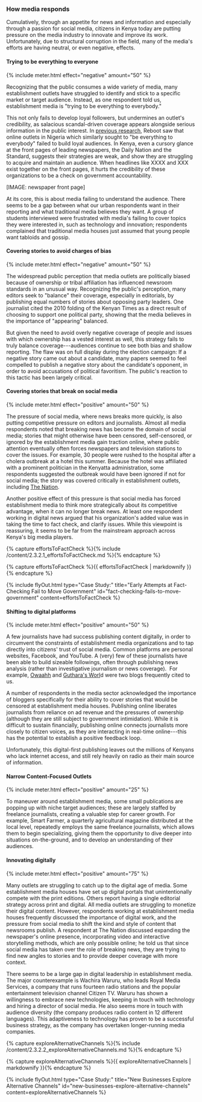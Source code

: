 ### How media responds

Cumulatively, through an appetite for news and information and especially through a passion for social media, citizens in Kenya today are putting pressure on the media industry to innovate and improve its work. Unfortunately, due to structural corruption in the field, many of the media's efforts are having neutral, or even negative, effects.

<div class="flexColumns">
<h4 class="col-1-2">Trying to be everything to everyone</h4>
{% include meter.html effect="negative" amount="50" %}
</div>

Recognizing that the public consumes a wide variety of media, many establishment outlets have struggled to identify and stick to a specific market or target audience. Instead, as one respondent told us, establishment media is "trying to be everything to everybody."

This not only fails to develop loyal followers, but undermines an outlet's credibility, as salacious scandal-driven coverage appears alongside serious information in the public interest. In [previous research](http://westafricamedia.reboot.org/), Reboot saw that online outlets in Nigeria which similarly sought to "be everything to everybody" failed to build loyal audiences. In Kenya, even a cursory glance at the front pages of leading newspapers, the Daily Nation and the Standard, suggests their strategies are weak, and show they are struggling to acquire and maintain an audience. When headlines like XXXX and XXX exist together on the front pages, it hurts the credibility of these organizations to be a check on government accountability.

[IMAGE: newspaper front page]

At its core, this is about media failing to understand the audience. There seems to be a gap between what our urban respondents want in their reporting and what traditional media believes they want. A group of students interviewed were frustrated with media's failing to cover topics they were interested in, such as technology and innovation; respondents complained that traditional media houses just assumed that young people want tabloids and gossip.

<div class="flexColumns">
<h4 class="col-1-2">Covering stories to avoid charges of bias</h4>
{% include meter.html effect="negative" amount="50" %}
</div>

The widespread public perception that media outlets are politically biased because of ownership or tribal affiliation has influenced newsroom standards in an unusual way. Recognizing the public's perception, many editors seek to "balance" their coverage, especially in editorials, by publishing equal numbers of stories about opposing party leaders. One journalist cited the 2010 folding of the Kenyan Times as a direct result of choosing to support one political party, showing that the media believes in the importance of "appearing" balanced.

But given the need to avoid overly negative coverage of people and issues with which ownership has a vested interest as well, this strategy fails to truly balance coverage---audiences continue to see both bias and shallow reporting. The flaw was on full display during the election campaign: If a negative story came out about a candidate, many papers seemed to feel compelled to publish a negative story about the candidate's opponent, in order to avoid accusations of political favoritism.  The public's reaction to this tactic has been largely critical.

<div class="flexColumns">
<h4 class="col-1-2">Covering stories that break on social media</h4>
{% include meter.html effect="positive" amount="50" %}
</div>

The pressure of social media, where news breaks more quickly, is also putting competitive pressure on editors and journalists. Almost all media respondents noted that breaking news has become the domain of social media; stories that might otherwise have been censored, self-censored, or ignored by the establishment media gain traction online, where public attention eventually often forces newspapers and television stations to cover the issues. For example, 30 people were rushed to the hospital after a cholera outbreak at a hotel this summer. Because the hotel was affiliated with a prominent politician in the Kenyatta administration, some respondents suggested the outbreak would have been ignored if not for social media; the story was covered critically in establishment outlets, including [The Nation](http://www.nation.co.ke/counties/nairobi/government-apparent-attempt-cover-up-cholera-outbreak-weston/1954174-3986100-11xk3ci/index.html).

Another positive effect of this pressure is that social media has forced establishment media to think more strategically about its competitive advantage, when it can no longer break news. At least one respondent working in digital news argued that his organization's added value was in taking the time to fact check, and clarify issues. While this viewpoint is reassuring, it seems to be far from the mainstream approach across Kenya's big media players.

<!-- Include content as a variable -->
{% capture effortsToFactCheck %}{% include /content/2.3.2.1_effortsToFactCheck.md %}{% endcapture %}
<!-- markdownify the variable -->
{% capture effortsToFactCheck %}{{ effortsToFactCheck | markdownify }}{% endcapture %}
<!-- include the flyOut function and pass in the variable content -->
{% include flyOut.html type="Case Study:" title="Early Attempts at Fact-Checking Fail to Move Government" id="fact-checking-fails-to-move-government" content=effortsToFactCheck %}

<!-- #### Shifting to digital platforms -->

<div class="flexColumns">
<h4 class="col-1-2">Shifting to digital platforms</h4>
{% include meter.html effect="positive" amount="50" %}
</div>

A few journalists have had success publishing content digitally, in order to circumvent the constraints of establishment media organizations and to tap directly into citizens' trust of social media. Common platforms are personal websites, Facebook, and YouTube. A (very) few of these journalists have been able to build sizeable followings, often through publishing news analysis (rather than investigative journalism or news coverage).  For example, [Owaahh](http://owaahh.com/) and [Guthara's Worl](https://gathara.blogspot.com/)d were two blogs frequently cited to us.

A number of respondents in the media sector acknowledged the importance of bloggers specifically for their ability to cover stories that would be censored at establishment media houses. Publishing online liberates journalists from reliance on ad revenue and the pressures of ownership (although they are still subject to government intimidation). While it is difficult to sustain financially, publishing online connects journalists more closely to citizen voices, as they are interacting in real-time online---this has the potential to establish a positive feedback loop.

Unfortunately, this digital-first publishing leaves out the millions of Kenyans who lack internet access, and still rely heavily on radio as their main source of information.

<div class="flexColumns">
<h4 class="col-1-2">Narrow Content-Focused Outlets</h4>
{% include meter.html effect="positive" amount="25" %}
</div>

To maneuver around establishment media, some small publications are popping up with niche target audiences; these are largely staffed by freelance journalists, creating a valuable step for career growth. For example, Smart Farmer, a quarterly agricultural magazine distributed at the local level, repeatedly employs the same freelance journalists, which allows them to begin specializing, giving them the opportunity to dive deeper into situations on-the-ground, and to develop an understanding of their audiences.

<div class="flexColumns">
<h4 class="col-1-2">Innovating digitally</h4>
{% include meter.html effect="positive" amount="75" %}
</div>

Many outlets are struggling to catch up to the digital age of media. Some establishment media houses have set up digital portals that unintentionally compete with the print editions. Others report having a single editorial strategy across print and digital. All media outlets are struggling to monetize their digital content. However, respondents working at establishment media houses frequently discussed the importance of digital work, and the pressure from social media to shift the kind and style of content that newsrooms publish. A respondent at The Nation discussed expanding the newspaper's online presence, incorporating video and interactive storytelling methods, which are only possible online; he told us that since social media has taken over the role of breaking news, they are trying to find new angles to stories and to provide deeper coverage with more context.

There seems to be a large gap in digital leadership in establishment media. The major counterexample is Wachira Waruru, who leads Royal Media Services, a company that runs fourteen radio stations and the popular entertainment television channel Citizen TV. Waruru has shown a willingness to embrace new technologies, keeping in touch with technology and hiring a director of social media. He also seems more in touch with audience diversity (the company produces radio content in 12 different languages). This adaptiveness to technology has proven to be a successful business strategy, as the company has overtaken longer-running media companies.

<!-- Include content as a variable -->
{% capture exploreAlternativeChannels %}{% include /content/2.3.2.2_exploreAlternativeChannels.md %}{% endcapture %}
<!-- markdownify the variable -->
{% capture exploreAlternativeChannels %}{{ exploreAlternativeChannels | markdownify }}{% endcapture %}
<!-- include the flyOut function and pass in the variable content -->
{% include flyOut.html type="Case Study:" title="New Businesses Explore Alternative Channels" id="new-businesses-explore-alternative-channels" content=exploreAlternativeChannels %}
